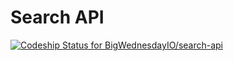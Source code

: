 # Search API

[ ![Codeship Status for BigWednesdayIO/search-api](https://codeship.com/projects/039329f0-3947-0133-2f83-3e04b4ad2911/status?branch=master)](https://codeship.com/projects/101547)
